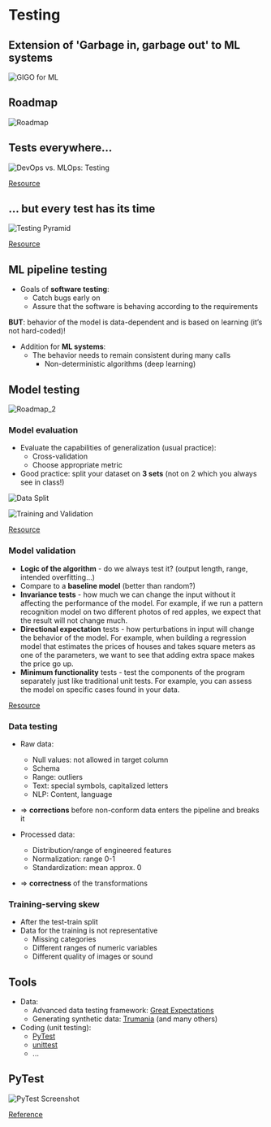 # Testing

## Extension of 'Garbage in, garbage out' to ML systems

![GIGO for ML](./assets/gigo.png)

## Roadmap

![Roadmap](./assets/roadmap_1.png)

## Tests everywhere...

![DevOps vs. MLOps: Testing](./assets/devops_mlops_tests.png)

[Resource](https://research.google/pubs/pub46555/)

## ... but every test has its time

![Testing Pyramid](./assets/test_pyramid.png)

[Resource](https://martinfowler.com/articles/cd4ml.html)

## ML pipeline testing

- Goals of **software testing**:
  - Catch bugs early on
  - Assure that the software is behaving according to the requirements

**BUT**: behavior of the model is data-dependent and is based on learning (it’s not hard-coded)!

- Addition for **ML systems**:
  - The behavior needs to remain consistent during many calls
    - Non-deterministic algorithms (deep learning)

## Model testing

![Roadmap_2](./assets/roadmap_2.png)

### Model evaluation

- Evaluate the capabilities of generalization (usual practice):
  - Cross-validation
  - Choose appropriate metric
- Good practice: split your dataset on **3 sets** (not on 2 which you always see in class!)

![Data Split](./assets/data_split.jpg)

![Training and Validation](./assets/training_validation.jpg)

[Resource](https://serokell.io/blog/machine-learning-testing)

### Model validation

- **Logic of the algorithm** - do we always test it? (output length, range, intended overfitting…)
- Compare to a **baseline model** (better than random?)
- **Invariance tests** - how much we can change the input without it affecting the performance of the model. For example, if we run a pattern recognition model on two different photos of red apples, we expect that the result will not change much.
- **Directional expectation** tests - how perturbations in input will change the behavior of the model. For example, when building a regression model that estimates the prices of houses and takes square meters as one of the parameters, we want to see that adding extra space makes the price go up.
- **Minimum functionality** tests - test the components of the program separately just like traditional unit tests. For example, you can assess the model on specific cases found in your data.

[Resource](https://serokell.io/blog/machine-learning-testing)

### Data testing

- Raw data:
  - Null values: not allowed in target column
  - Schema
  - Range: outliers
  - Text: special symbols, capitalized letters
  - NLP: Content, language
- => **corrections** before non-conform data enters the pipeline and breaks it

- Processed data:
  - Distribution/range of engineered features
  - Normalization: range 0-1
  - Standardization: mean approx. 0
- => **correctness** of the transformations

### Training-serving skew

- After the test-train split
- Data for the training is not representative
  - Missing categories
  - Different ranges of numeric variables
  - Different quality of images or sound

## Tools

- Data:
  - Advanced data testing framework: [Great Expectations](https://greatexpectations.io/)
  - Generating synthetic data: [Trumania](https://github.com/RealImpactAnalytics/trumania) (and many others)
- Coding (unit testing):
  - [PyTest](https://docs.pytest.org)
  - [unittest](https://docs.python.org/3/library/unittest.html)
  - ...

## PyTest

![PyTest Screenshot](./assets/pytest.png)

[Reference](https://docs.pytest.org/en/6.2.x/)
